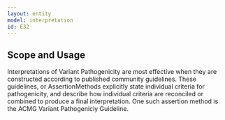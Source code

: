 ```yaml
---
layout: entity
model: interpretation
id: E32
---
```


Scope and Usage
-----------------

Interpretations of Variant Pathogenicity are most effective when they are constructed according to published community guidelines. These guidelines, or AssertionMethods explicitly state individual criteria for pathogenicity, and describe how individual criteria are reconciled or combined to produce a final interpretation.  One such assertion method is the ACMG Variant Pathogeniciy Guideline.
